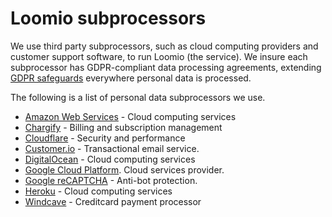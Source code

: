 # Loomio subprocessors

We use third party subprocessors, such as cloud computing providers and customer support software, to run Loomio (the service). We insure each subprocessor has GDPR-compliant data processing agreements, extending [GDPR safeguards](../regulations/index.md) everywhere personal data is processed.

The following is a list of personal data subprocessors we use.

- [Amazon Web Services](https://aws.amazon.com/compliance/gdpr-center/) - Cloud computing services
- [Chargify](https://help.chargify.com/my-account/gdpr.html) - Billing and subscription management
- [Cloudflare](https://www.cloudflare.com/gdpr/introduction/) - Security and performance
- [Customer.io](https://customer.io/gdpr.html) - Transactional email service.
- [DigitalOcean](https://www.digitalocean.com/security/gdpr/) - Cloud computing services
- [Google Cloud Platform](https://cloud.google.com/security/gdpr/resource-center/). Cloud services provider.
- [Google reCAPTCHA](https://developers.google.com/recaptcha/) - Anti-bot protection.
- [Heroku](https://www.heroku.com/compliance) - Cloud computing services
- [Windcave](https://sec.windcave.com/pxmi3/privacy-policy) - Creditcard payment processor
